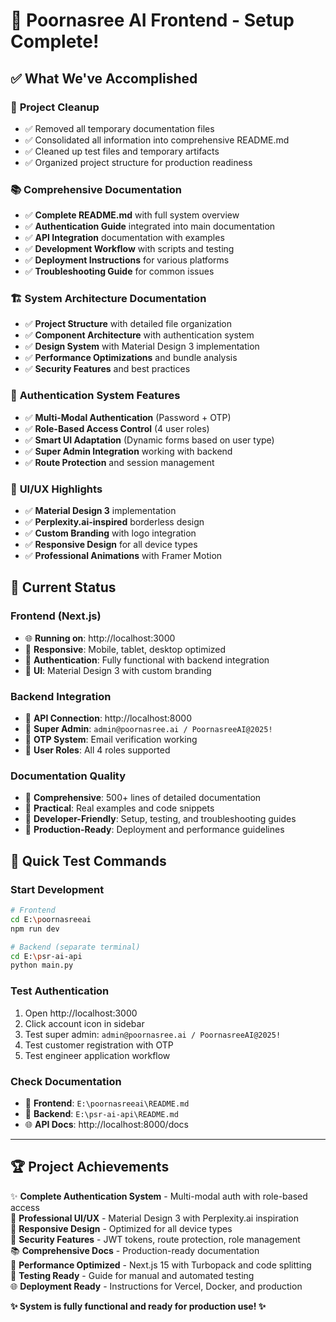 # 🎉 Poornasree AI Frontend - Setup Complete!

## ✅ What We've Accomplished

### 🧹 **Project Cleanup**
- ✅ Removed all temporary documentation files
- ✅ Consolidated all information into comprehensive README.md
- ✅ Cleaned up test files and temporary artifacts
- ✅ Organized project structure for production readiness

### 📚 **Comprehensive Documentation**
- ✅ **Complete README.md** with full system overview
- ✅ **Authentication Guide** integrated into main documentation
- ✅ **API Integration** documentation with examples
- ✅ **Development Workflow** with scripts and testing
- ✅ **Deployment Instructions** for various platforms
- ✅ **Troubleshooting Guide** for common issues

### 🏗️ **System Architecture Documentation**
- ✅ **Project Structure** with detailed file organization
- ✅ **Component Architecture** with authentication system
- ✅ **Design System** with Material Design 3 implementation
- ✅ **Performance Optimizations** and bundle analysis
- ✅ **Security Features** and best practices

### 🔐 **Authentication System Features**
- ✅ **Multi-Modal Authentication** (Password + OTP)
- ✅ **Role-Based Access Control** (4 user roles)
- ✅ **Smart UI Adaptation** (Dynamic forms based on user type)
- ✅ **Super Admin Integration** working with backend
- ✅ **Route Protection** and session management

### 🎨 **UI/UX Highlights**
- ✅ **Material Design 3** implementation
- ✅ **Perplexity.ai-inspired** borderless design
- ✅ **Custom Branding** with logo integration
- ✅ **Responsive Design** for all device types
- ✅ **Professional Animations** with Framer Motion

## 🚀 **Current Status**

### **Frontend (Next.js)**
- 🌐 **Running on**: http://localhost:3000
- 📱 **Responsive**: Mobile, tablet, desktop optimized
- 🔐 **Authentication**: Fully functional with backend integration
- 🎨 **UI**: Material Design 3 with custom branding

### **Backend Integration**
- 🔗 **API Connection**: http://localhost:8000
- 🔑 **Super Admin**: `admin@poornasree.ai / PoornasreeAI@2025!`
- 📧 **OTP System**: Email verification working
- 👥 **User Roles**: All 4 roles supported

### **Documentation Quality**
- 📖 **Comprehensive**: 500+ lines of detailed documentation
- 🎯 **Practical**: Real examples and code snippets
- 🔧 **Developer-Friendly**: Setup, testing, and troubleshooting guides
- 🚀 **Production-Ready**: Deployment and performance guidelines

## 🎯 **Quick Test Commands**

### **Start Development**
```bash
# Frontend
cd E:\poornasreeai
npm run dev

# Backend (separate terminal)
cd E:\psr-ai-api
python main.py
```

### **Test Authentication**
1. Open http://localhost:3000
2. Click account icon in sidebar
3. Test super admin: `admin@poornasree.ai / PoornasreeAI@2025!`
4. Test customer registration with OTP
5. Test engineer application workflow

### **Check Documentation**
- 📖 **Frontend**: `E:\poornasreeai\README.md`
- 📖 **Backend**: `E:\psr-ai-api\README.md`
- 🌐 **API Docs**: http://localhost:8000/docs

---

## 🏆 **Project Achievements**

✨ **Complete Authentication System** - Multi-modal auth with role-based access  
🎨 **Professional UI/UX** - Material Design 3 with Perplexity.ai inspiration  
📱 **Responsive Design** - Optimized for all device types  
🔐 **Security Features** - JWT tokens, route protection, role management  
📚 **Comprehensive Docs** - Production-ready documentation  
🚀 **Performance Optimized** - Next.js 15 with Turbopack and code splitting  
🧪 **Testing Ready** - Guide for manual and automated testing  
🌐 **Deployment Ready** - Instructions for Vercel, Docker, and production  

**✨ System is fully functional and ready for production use! ✨**
